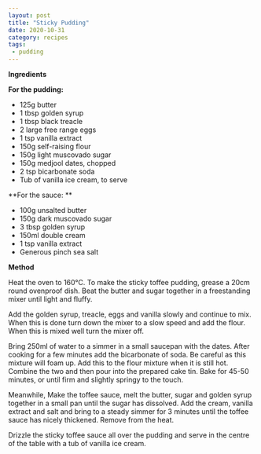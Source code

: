```yaml
---
layout: post
title: "Sticky Pudding"
date: 2020-10-31
category: recipes
tags:
 - pudding
---
```


**Ingredients**

**For the pudding:** 

* 125g butter
* 1 tbsp golden syrup
* 1 tbsp black treacle
* 2 large free range eggs
* 1 tsp vanilla extract
* 150g self-raising flour
* 150g light muscovado sugar
* 150g medjool dates, chopped
* 2 tsp bicarbonate soda
* Tub of vanilla ice cream, to serve

**For the sauce: **

* 100g unsalted butter
* 150g dark muscovado sugar
* 3 tbsp golden syrup
* 150ml double cream
* 1 tsp vanilla extract
* Generous pinch sea salt

**Method**

Heat the oven to 160°C. To make the sticky toffee pudding, grease a 20cm round ovenproof dish. Beat the butter and sugar together in a freestanding mixer until light and fluffy.

Add the golden syrup, treacle, eggs and vanilla slowly and continue to mix. When this is done turn down the mixer to a slow speed and add the flour. When this is mixed well turn the mixer off.

Bring 250ml of water to a simmer in a small saucepan with the dates. After cooking for a few minutes add the bicarbonate of soda. Be careful as this mixture will foam up. Add this to the flour mixture when it is still hot. Combine the two and then pour into the prepared cake tin. Bake for 45-50 minutes, or until firm and slightly springy to the touch.

Meanwhile, Make the toffee sauce, melt the butter, sugar and golden syrup together in a small pan until the sugar has dissolved. Add the cream, vanilla extract and salt and bring to a steady simmer for 3 minutes until the toffee sauce has nicely thickened. Remove from the heat.

Drizzle the sticky toffee sauce all over the pudding and serve in the centre of the table with a tub of vanilla ice cream.
